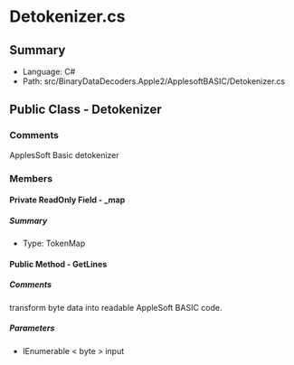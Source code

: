 ﻿# Detokenizer.cs

## Summary

* Language: C#
* Path: src/BinaryDataDecoders.Apple2/ApplesoftBASIC/Detokenizer.cs

## Public Class - Detokenizer

### Comments

 <summary>
 ApplesSoft Basic detokenizer
 </summary>

### Members

#### Private ReadOnly Field - _map

##### Summary

 * Type: TokenMap 

#### Public Method - GetLines

##### Comments

 <summary>
 transform byte data into readable AppleSoft BASIC code.
 </summary>
 <paramname="input"></param>
 <returns></returns>

#####  Parameters

 - IEnumerable < byte > input 

